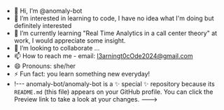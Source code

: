 - 👋 Hi, I’m @anomaly-bot
- 👀 I’m interested in learning to code, I have no idea what I'm doing but definitely interested
- 🌱 I’m currently learning "Real Time Analytics in a call center theory" at work, I would appreciate some insight.
- 💞️ I’m looking to collaborate ...
- 📫 How to reach me - email: l3arningt0cOde2024@gmail.com
- 😄 Pronouns: she/her
- ⚡ Fun fact: you learn something new everyday!
- !---
anomaly-bot/anomaly-bot is a ✨ special ✨ repository because its `README.md` (this file) appears on your GitHub profile.
You can click the Preview link to take a look at your changes.
--->
